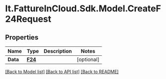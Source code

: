 # It.FattureInCloud.Sdk.Model.CreateF24Request

## Properties

Name | Type | Description | Notes
------------ | ------------- | ------------- | -------------
**Data** | [**F24**](F24.md) |  | [optional] 

[[Back to Model list]](../README.md#documentation-for-models) [[Back to API list]](../README.md#documentation-for-api-endpoints) [[Back to README]](../README.md)

